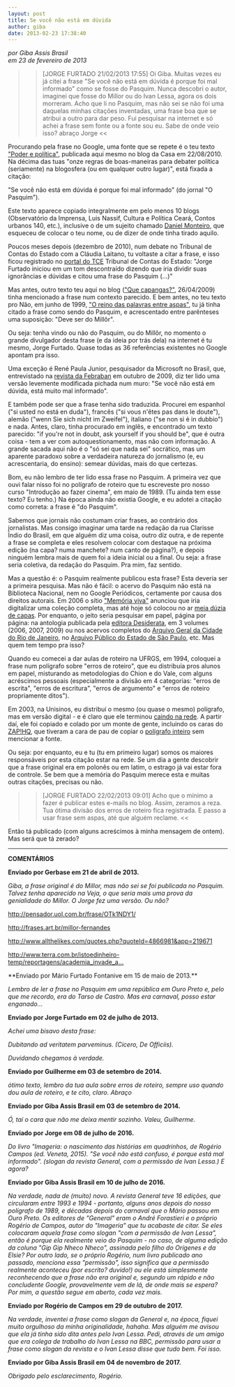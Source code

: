 ```yaml
---
layout: post
title: Se você não está em dúvida
author: giba
date: 2013-02-23 17:38:40
---
```

*por Giba Assis Brasil*\
*em 23 de fevereiro de 2013*

> > \[JORGE FURTADO 21/02/2013 17:55] Oi Giba. Muitas vezes eu já citei a frase "Se você não está em dúvida é porque foi mal informado" como se fosse do Pasquim. Nunca descobri o autor, imaginei que fosse do Millor ou do Ivan Lessa, agora os dois morreram. Acho que li no Pasquim, mas não sei se não foi uma daquelas minhas citações inventadas, uma frase boa que se atribui a outro para dar peso. Fui pesquisar na internet e só achei a frase sem fonte ou a fonte sou eu. Sabe de onde veio isso? abraço Jorge <<

Procurando pela frase no Google, uma fonte que se repete é o teu texto ["Poder e política"](http://www.casacinepoa.com.br/o-blog/jorge-furtado/poder-e-pol%C3%ADtica), publicada aqui mesmo no blog da Casa em 22/08/2010. Na décima das tuas "onze regras de boas-maneiras para debater política (seriamente) na blogosfera (ou em qualquer outro lugar)", está fixada a citação:

"Se você não está em dúvida é porque foi mal informado" (do jornal "O Pasquim").

Este texto aparece copiado integralmente em pelo menos 10 blogs (Observatório da Imprensa, Luis Nassif, Cultura e Política Ceará, Contos urbanos 140, etc.), inclusive o de um sujeito chamado [Daniel Monteiro](http://danmonteirobrasil.blogspot.com.br/2010_08_01_archive.html), que esqueceu de colocar o teu nome, ou de dizer de onde tinha tirado aquilo.

Poucos meses depois (dezembro de 2010), num debate no Tribunal de Contas do Estado com a Cláudia Laitano, tu voltaste a citar a frase, e isso ficou registrado no [portal do TCE](http://portal.tce.rs.gov.br/portal/page/portal/tcers/institucional/esgc/noticias/M%FAltiplos%20Olhares%20-%202%AA%20edi%E7%E3o) Tribunal de Contas do Estado: "Jorge Furtado iniciou em um tom descontraído dizendo que iria dividir suas ignorâncias e dúvidas e citou uma frase do Pasquim (...)"

Mas antes, outro texto teu aqui no blog (["Que capangas?"](https://www.casacinepoa.com.br/blog/2009-04-26-que-capangas/), 26/04/2009) tinha mencionado a frase num contexto parecido. E bem antes, no teu texto pro Não, em junho de 1999, ["O reino das palavras entre aspas"](http://www.nao-til.com.br/nao-63/oreino.htm), tu já tinha citado a frase como sendo do Pasquim, e acrescentado entre parênteses uma suposição: "Deve ser do Millôr".

Ou seja: tenha vindo ou não do Pasquim, ou do Millôr, no momento o grande divulgador desta frase (e da ideia por trás dela) na internet é tu mesmo, Jorge Furtado. Quase todas as 36 referências existentes no Google apontam pra isso.

Uma exceção é René Paula Junior, pesquisador da Microsoft no Brasil, que, entrevistado na [revista da Febraban](http://www.ciab.org.br/ciab2010/pt/pdfs/25.Outubro%202009.pdf) em outubro de 2009, diz ter lido uma versão levemente modificada pichada num muro: "Se você não está em dúvida, está muito mal informado".

E também pode ser que a frase tenha sido traduzida. Procurei em espanhol ("si usted no está en duda"), francês ("si vous n'êtes pas dans le doute"), alemão ("wenn Sie sich nicht im Zweifel"), italiano ("se non si è in dubbio") e nada. Antes, claro, tinha procurado em inglês, e encontrado um texto parecido: "if you're not in doubt, ask yourself if you should be", que é outra coisa - tem a ver com autoquestionamento, mas não com informação. A grande sacada aqui não é o "só sei que nada sei" socrático, mas um aparente paradoxo sobre a verdadeira natureza do jornalismo (e, eu acrescentaria, do ensino): semear dúvidas, mais do que certezas.

Bom, eu não lembro de ter lido essa frase no Pasquim. A primeira vez que ouvi falar nisso foi no polígrafo de roteiro que tu escreveste pro nosso curso "Introdução ao fazer cinema", em maio de 1989. (Tu ainda tem esse texto? Eu tenho.) Na época ainda não existia Google, e eu adotei a citação como correta: a frase é "do Pasquim".

Sabemos que jornais não costumam criar frases, ao contrário dos jornalistas. Mas consigo imaginar uma tarde na redação da rua Clarisse Índio do Brasil, em que alguém diz uma coisa, outro diz outra, e de repente a frase se completa e eles resolvem colocar com destaque na próxima edição (na capa? numa manchete? num canto de página?), e depois ninguém lembra mais de quem foi a ideia inicial ou a final. Ou seja: a frase seria coletiva, da redação do Pasquim. Pra mim, faz sentido.

Mas a questão é: o Pasquim realmente publicou esta frase? Esta deveria ser a primeira pesquisa. Mas não é fácil: o acervo do Pasquim não está na Biblioteca Nacional, nem no Google Periódicos, certamente por causa dos direitos autorais. Em 2006 o sítio ["Memória viva"](http://www1.folha.uol.com.br/folha/ilustrada/ult90u63838.shtml) anunciou que iria digitalizar uma coleção completa, mas até hoje só colocou no ar [meia dúzia de capas](http://www.memoriaviva.com.br/). Por enquanto, o jeito seria pesquisar em papel, página por página: na antologia publicada pela [editora Desiderata](http://editora-desiderata.blogspot.com.br/), em 3 volumes (2006, 2007, 2009) ou nos acervos completos do [Arquivo Geral da Cidade do Rio de Janeiro](http://www0.rio.rj.gov.br/arquivo/acervos-imprensa.html), no [Arquivo Público do Estado de São Paulo](http://www.arquivoestado.sp.gov.br/a_acervo.php), etc. Mas quem tem tempo pra isso?

Quando eu comecei a dar aulas de roteiro na UFRGS, em 1994, coloquei a frase num polígrafo sobre "erros de roteiro", que eu distribuía pros alunos em papel, misturando as metodologias do Chion e do Vale, com alguns acréscimos pessoais (especialmente a divisão em 4 categorias: "erros de escrita", "erros de escritura", "erros de argumento" e "erros de roteiro propriamente ditos").

Em 2003, na Unisinos, eu distribuí o mesmo (ou quase o mesmo) polígrafo, mas em versão digital - e é claro que ele terminou [caindo na rede](http://www.readoz.com/publication/read?i=1026748&pg=3#page1). A partir daí, ele foi copiado e colado por um monte de gente, incluindo os caras do [ZAP!HQ](http://zaphq.wordpress.com/autores/), que tiveram a cara de pau de copiar o [polígrafo inteiro](http://zaphq.wordpress.com/2010/10/) sem mencionar a fonte.

Ou seja: por enquanto, eu e tu (tu em primeiro lugar) somos os maiores responsáveis por esta citação estar na rede. Se um dia a gente descobrir que a frase original era em polonês ou em latim, o estrago já vai estar fora de controle. Se bem que a memória do Pasquim merece esta e muitas outras citações, precisas ou não.

> > \[JORGE FURTADO 22/02/2013 09:01] Acho que o mínimo a fazer é publicar estes e-mails no blog. Assim, zeramos a reza. Tua ótima divisão dos erros de roteiro fica registrada. E passo a usar frase sem aspas, até que alguém reclame. <<

Então tá publicado (com alguns acreścimos à minha mensagem de ontem). Mas será que tá zerado?

- - -

**COMENTÁRIOS**

**Enviado por Gerbase em 21 de abril de 2013.**

*Giba, a frase original é do Millor, mas não sei se foi publicada no Pasquim. Talvez tenha aparecido na Veja, o que seria mais uma prova da genialidade do Millor. O Jorge fez uma versão. Ou não?*

<http://pensador.uol.com.br/frase/OTk1NDY1/>

[](http://pensador.uol.com.br/frase/OTk1NDY1/)<http://frases.art.br/millor-fernandes>

[](http://frases.art.br/millor-fernandes)<http://www.allthelikes.com/quotes.php?quoteId=4866981&app=219671>

[](http://www.allthelikes.com/quotes.php?quoteId=4866981&app=219671)<http://www.terra.com.br/istoedinheiro-temp/reportagens/academia_invade_a...>

[](http://www.terra.com.br/istoedinheiro-temp/reportagens/academia_invade_a...)**Enviado por Mário Furtado Fontanive em 15 de maio de 2013.**

*Lembro de ler a frase no Pasquim em uma república em Ouro Preto e, pelo que me recordo, era do Tarso de Castro. Mas era carnaval, posso estar enganado...*

**Enviado por Jorge Furtado em 02 de julho de 2013.**

*Achei uma bisavo desta frase:*

*Dubitando ad veritatem parveminus. (Cicero, De Officiis).*

*Duvidando chegamos à verdade.*

**Enviado por Guilherme em 03 de setembro de 2014.**

*ótimo texto, lembro da tua aula sobre erros de roteiro, sempre uso quando dou aula de roteiro, e te cito, claro. Abraço*

**Enviado por Giba Assis Brasil em 03 de setembro de 2014.**

*Ó, taí o cara que não me deixa mentir sozinho. Valeu, Guilherme.*

**Enviado por Jorge em 08 de julho de 2016.**

*Do livro "Imageria: o nascimento das histórias em quadrinhos, de Rogério Campos (ed. Veneta, 2015). "Se você não está confuso, é porque está mal informado". (slogan da revista General, com a permissão de Ivan Lessa.) E agora?*

**Enviado por Giba Assis Brasil em 10 de julho de 2016.**

*Na verdade, nada de (muito) novo. A revista General teve 16 edições, que circularam entre 1993 e 1994 - portanto, alguns anos depois do nosso polígrafo de 1989, e décadas depois do carnaval que o Mário passou em Ouro Preto. Os editores de "General" eram o André Forastieri e o próprio Rogério de Campos, autor do "Imageria" que tu acabaste de citar. Se eles colocaram aquela frase como slogan "com a permissão de Ivan Lessa", então é porque ela realmente veio do Pasquim - no caso, de alguma edição da coluna "Gip Gip Nheco Nheco", assinada pelo filho do Orígenes e da Elsie? Por outro lado, se o próprio Rogério, num livro publicado ano passado, menciona essa "permissão", isso significa que a permissão realmente aconteceu (por escrito? duvido!) ou ele está simplesmente reconhecendo que a frase não era original e, segundo um rápido e não concludente Google, provavelmente vem de lá, de onde mais se espera? Por mim, a questão segue em aberto, cada vez mais.*

**Enviado por Rogério de Campos em 29 de outubro de 2017.**

*Na verdade, inventei a frase como slogan da General e, na época, fiquei muito orgulhoso da minha originalidade, hahaha. Mas alguém me avisou que ela já tinha sido dita antes pelo Ivan Lessa. Pedi, através de um amigo que era colega de trabalho do Ivan Lessa na BBC, permissão para usar a frase como slogan da revista e o Ivan Lessa disse que tudo bem. Foi isso.*

**Enviado por Giba Assis Brasil em 04 de novembro de 2017.**

*Obrigado pelo esclarecimento, Rogério.*